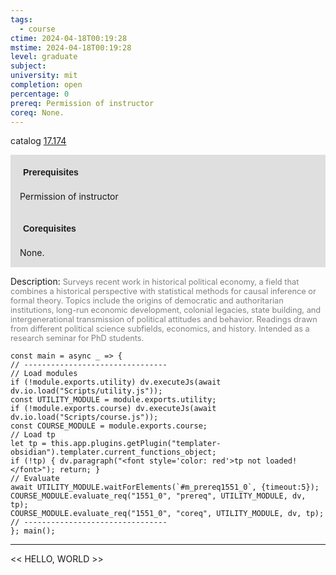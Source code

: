 ```yaml
---
tags:
  - course
ctime: 2024-04-18T00:19:28
mstime: 2024-04-18T00:19:28
level: graduate
subject: 
university: mit
completion: open
percentage: 0
prereq: Permission of instructor
coreq: None.
---
```


catalog [17.174](http://student.mit.edu/catalog/m17a.html#17.174)

<span style="display: block; padding: 15px; background-color: rgb(100, 100, 100, 0.2);"><font id="m_prereq1551_0" style="display: block; font-family: Arial, sans-serif; font-weight: bold; padding: 5px">Prerequisites</font><br><span id="prereq1551_0">Permission of instructor</span></span>
<span style="display: block; padding: 15px; background-color: rgb(100, 100, 100, 0.2);"><font id="m_coreq1551_0" style="display: block; font-family: Arial, sans-serif; font-weight: bold; padding: 5px">Corequisites</font><br><span id="coreq1551_0">None.</span></span>

<font style="">Description:</font>
<font style="color: grey; font-size: 0.8rem;">Surveys recent work in historical political economy, a field that combines a historical perspective with statistical methods for causal inference or formal theory. Topics include the origins of democratic and authoritarian institutions, long-run economic development, colonial legacies, state building, and intergenerational transmission of political attitudes and behavior. Readings drawn from different political science subfields, economics, and history. Intended as a research seminar for PhD students.</font>

```dataviewjs
const main = async _ => {
// --------------------------------
// Load modules
if (!module.exports.utility) dv.executeJs(await dv.io.load("Scripts/utility.js"));
const UTILITY_MODULE = module.exports.utility;
if (!module.exports.course) dv.executeJs(await dv.io.load("Scripts/course.js"));
const COURSE_MODULE = module.exports.course;
// Load tp
let tp = this.app.plugins.getPlugin("templater-obsidian").templater.current_functions_object;
if (!tp) { dv.paragraph("<font style='color: red'>tp not loaded!</font>"); return; }
// Evaluate
await UTILITY_MODULE.waitForElements(`#m_prereq1551_0`, {timeout:5});
COURSE_MODULE.evaluate_req("1551_0", "prereq", UTILITY_MODULE, dv, tp);
COURSE_MODULE.evaluate_req("1551_0", "coreq", UTILITY_MODULE, dv, tp);
// --------------------------------
}; main();
```

---

<< HELLO, WORLD >>
